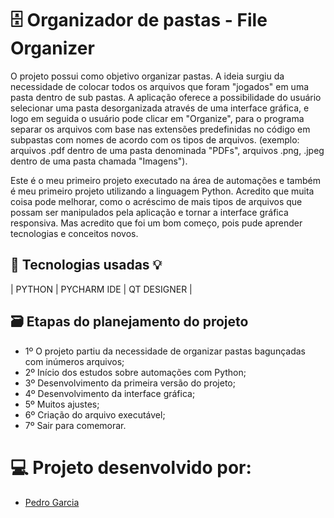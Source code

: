 
# 🗄️ Organizador de pastas - File Organizer

O projeto possui como objetivo organizar pastas. A ideia surgiu da necessidade de colocar todos os arquivos que foram "jogados" em uma pasta dentro de sub pastas. A aplicação oferece a possibilidade do usuário selecionar uma pasta desorganizada através de uma interface gráfica, e logo em seguida o usuário pode clicar em "Organize", para o programa separar os arquivos com base nas extensões predefinidas no código em subpastas com nomes de acordo com os tipos de arquivos. (exemplo: arquivos .pdf dentro de uma pasta denominada "PDFs", arquivos .png, .jpeg dentro de uma pasta chamada "Imagens").

Este é o meu primeiro projeto executado na área de automações e também é meu primeiro projeto utilizando a linguagem Python. Acredito que muita coisa pode melhorar, como o acréscimo de mais tipos de arquivos que possam ser manipulados pela aplicação e tornar a interface gráfica responsiva. Mas acredito que foi um bom começo, pois pude aprender tecnologias e conceitos novos.

## 🤖 Tecnologias usadas 💡

| PYTHON  | PYCHARM IDE  | QT DESIGNER |

## 🗃️ Etapas do planejamento do projeto

- 1º O projeto partiu da necessidade de organizar pastas bagunçadas com inúmeros arquivos;
- 2º Início dos estudos sobre automações com Python;
- 3º Desenvolvimento da primeira versão do projeto;
- 4º Desenvolvimento da interface gráfica;
- 5º Muitos ajustes;
- 6º Criação do arquivo executável;
- 7º Sair para comemorar. 

# 💻 Projeto desenvolvido por:
- [Pedro Garcia](https://github.com/pgarciadoc)
